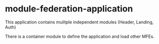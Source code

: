 # module-federation-application

This application contains mulitple independent modules (Header, Landing, Auth)

There is a container module to define the application and load other MFEs.

